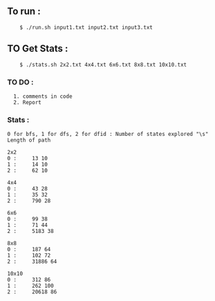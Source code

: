 ## To run : 

```
    $ ./run.sh input1.txt input2.txt input3.txt 
```

## TO Get Stats :
```
    $ ./stats.sh 2x2.txt 4x4.txt 6x6.txt 8x8.txt 10x10.txt 
```

### TO DO :
```
  1. comments in code
  2. Report
```

### Stats :

```
0 for bfs, 1 for dfs, 2 for dfid : Number of states explored "\s" Length of path

2x2
0 : 	13 10
1 : 	14 10
2 : 	62 10

4x4
0 : 	43 28
1 : 	35 32
2 : 	790 28

6x6
0 : 	99 38
1 : 	71 44
2 : 	5183 38

8x8
0 : 	187 64
1 : 	102 72
2 : 	31886 64

10x10
0 : 	312 86
1 : 	262 100
2 : 	20618 86


```